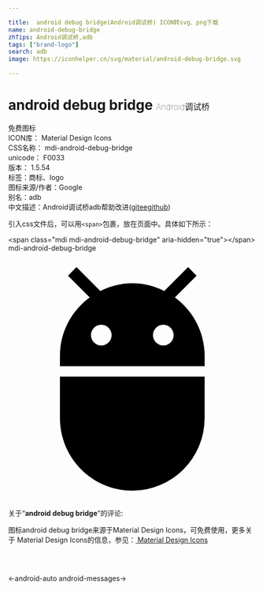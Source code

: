 ```yaml
---

title:  android debug bridge(Android调试桥) ICON转svg、png下载
name: android-debug-bridge
zhTips: Android调试桥,adb
tags: ["brand-logo"]
search: adb
image: https://iconhelper.cn/svg/material/android-debug-bridge.svg

---
```


# android debug bridge  <small style="font-size: 60%;font-weight: 100">Android调试桥</small>


<div class="detail-page">
<p>
<span><span class="badge-success badge">免费图标</span> </span>
<br/>
<span>
ICON库：
<span class="badge-secondary badge">Material Design Icons</span> 
</span>
<br/>
<span>
CSS名称：
<span class="badge-secondary badge">mdi-android-debug-bridge</span> 
</span>
<br/>
<span>
unicode：
<span class="badge-secondary badge">F0033</span> 
<copy-btn content='F0033' btn-title=""></copy-btn>
<copy-btn :content='String.fromCodePoint(parseInt("F0033", 16))' btn-title="复制U"></copy-btn>
</span>
<br/>
<span>
版本：
<span class="badge-secondary badge">1.5.54</span> 
</span><br/><span>标签：<span class="badge-light badge"><router-link to="/tags/brand-logo.html">商标、logo</router-link></span></span>
<br/>
<span>图标来源/作者：<span class="badge-light badge">Google</span></span> 
<br/>
<span>别名：<span class="badge-light badge">adb</span></span><br/><span class="zh-detail">中文描述：<span class="badge-primary badge">Android调试桥</span><span class="badge-primary badge">adb</span><span class="help-link"><span>帮助改进</span>(<a href="https://gitee.com/liuwave/icon-helper/edit/master/json/material/android-debug-bridge.json" target="_blank" rel="noopener noreferrer">gitee</a><a href="https://github.com/liuwave/icon-helper/edit/master/json/material/android-debug-bridge.json" target="_blank" rel="noopener noreferrer">github</a></span>)</span><br/>
</p>
</div>
<div class="alert alert-dark">
  <i class="mdi mdi-android-debug-bridge mdi-48px"></i>
  <i class="mdi mdi-android-debug-bridge mdi-36px"></i>
  <i class="mdi mdi-android-debug-bridge mdi-24px"></i>
  <i class="mdi mdi-android-debug-bridge mdi-18px"></i>
</div>
<div>
  <p>引入css文件后，可以用<code>&lt;span&gt;</code>包裹，放在页面中。具体如下所示：    
  </p>
  <div class="alert alert-primary" style="font-size: 14px">
    &lt;span class="mdi mdi-android-debug-bridge" aria-hidden="true"&gt;&lt;/span&gt;
    <copy-btn content='<span class="mdi mdi-android-debug-bridge" aria-hidden="true"></span>'></copy-btn>
  </div>
  <div class="alert alert-secondary">
    <i class="mdi mdi-android-debug-bridge"
    style="font-size: 24px"
    aria-hidden="true"></i> mdi-android-debug-bridge
    <copy-btn content="mdi-android-debug-bridge" btn-title="复制图标名称"></copy-btn>
  </div>
</div>
<div id="svg" class="svg-wrap">
<svg xmlns="http://www.w3.org/2000/svg" viewBox="0 0 24 24"><path d="M15,9A1,1 0 0,1 14,8A1,1 0 0,1 15,7A1,1 0 0,1 16,8A1,1 0 0,1 15,9M9,9A1,1 0 0,1 8,8A1,1 0 0,1 9,7A1,1 0 0,1 10,8A1,1 0 0,1 9,9M16.12,4.37L18.22,2.27L17.4,1.44L15.09,3.75C14.16,3.28 13.11,3 12,3C10.88,3 9.84,3.28 8.91,3.75L6.6,1.44L5.78,2.27L7.88,4.37C6.14,5.64 5,7.68 5,10V11H19V10C19,7.68 17.86,5.64 16.12,4.37M5,16C5,19.86 8.13,23 12,23A7,7 0 0,0 19,16V12H5V16Z" /></svg>
</div>
<detail full-name='mdi-android-debug-bridge'></detail>
<div class="icon-detail__container">
<p>关于“<b>android debug bridge</b>”的评论:</p>
</div>
<Vssue title="关于“android debug bridge”的评论" />    
<div><p>图标android debug bridge来源于Material Design Icons，可免费使用，更多关于 Material Design Icons的信息，参见：<a target="_blank" href="https://iconhelper.cn/material.html"> Material Design Icons</a>
</p></div>

<div style="padding:2rem 0 " class="page-nav"><p class="inner"><span class="prev">←<router-link to="/icon/android-auto.html">android-auto</router-link></span> <span class="next"><router-link to="/icon/android-messages.html">android-messages</router-link>→</span></p></div>


